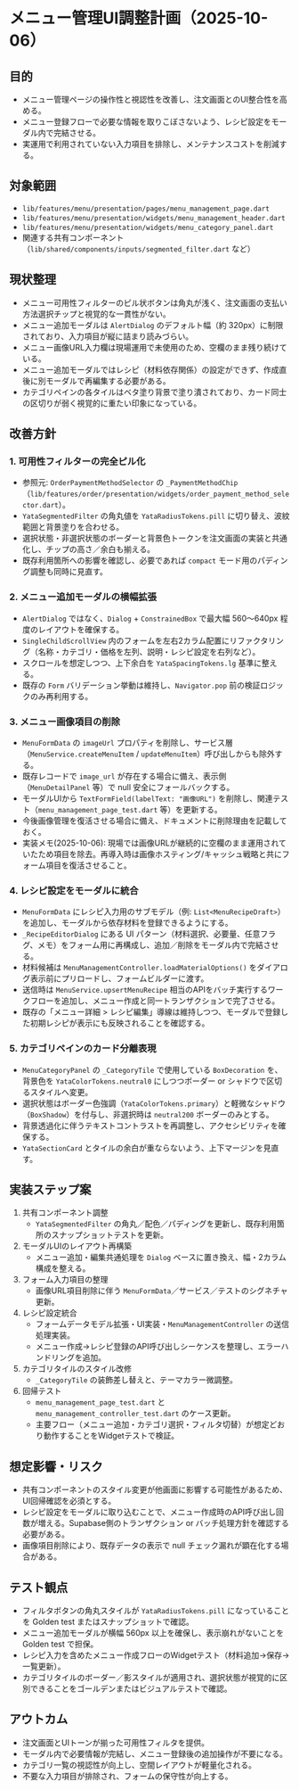 # メニュー管理UI調整計画（2025-10-06）

## 目的
- メニュー管理ページの操作性と視認性を改善し、注文画面とのUI整合性を高める。
- メニュー登録フローで必要な情報を取りこぼさないよう、レシピ設定をモーダル内で完結させる。
- 実運用で利用されていない入力項目を排除し、メンテナンスコストを削減する。

## 対象範囲
- `lib/features/menu/presentation/pages/menu_management_page.dart`
- `lib/features/menu/presentation/widgets/menu_management_header.dart`
- `lib/features/menu/presentation/widgets/menu_category_panel.dart`
- 関連する共有コンポーネント（`lib/shared/components/inputs/segmented_filter.dart` など）

## 現状整理
- メニュー可用性フィルターのピル状ボタンは角丸が浅く、注文画面の支払い方法選択チップと視覚的な一貫性がない。
- メニュー追加モーダルは `AlertDialog` のデフォルト幅（約 320px）に制限されており、入力項目が縦に詰まり読みづらい。
- メニュー画像URL入力欄は現場運用で未使用のため、空欄のまま残り続けている。
- メニュー追加モーダルではレシピ（材料依存関係）の設定ができず、作成直後に別モーダルで再編集する必要がある。
- カテゴリペインの各タイルはベタ塗り背景で塗り潰されており、カード同士の区切りが弱く視覚的に重たい印象になっている。

## 改善方針

### 1. 可用性フィルターの完全ピル化
- 参照元: `OrderPaymentMethodSelector` の `_PaymentMethodChip`（`lib/features/order/presentation/widgets/order_payment_method_selector.dart`）。
- `YataSegmentedFilter` の角丸値を `YataRadiusTokens.pill` に切り替え、波紋範囲と背景塗りを合わせる。
- 選択状態・非選択状態のボーダーと背景色トークンを注文画面の実装と共通化し、チップの高さ／余白も揃える。
- 既存利用箇所への影響を確認し、必要であれば `compact` モード用のパディング調整も同時に見直す。

### 2. メニュー追加モーダルの横幅拡張
- `AlertDialog` ではなく、`Dialog` + `ConstrainedBox` で最大幅 560〜640px 程度のレイアウトを確保する。
- `SingleChildScrollView` 内のフォームを左右2カラム配置にリファクタリング（名称・カテゴリ・価格を左列、説明・レシピ設定を右列など）。
- スクロールを想定しつつ、上下余白を `YataSpacingTokens.lg` 基準に整える。
- 既存の `Form` バリデーション挙動は維持し、`Navigator.pop` 前の検証ロジックのみ再利用する。

### 3. メニュー画像項目の削除
- `MenuFormData` の `imageUrl` プロパティを削除し、サービス層（`MenuService.createMenuItem` / `updateMenuItem`）呼び出しからも除外する。
- 既存レコードで `image_url` が存在する場合に備え、表示側（`MenuDetailPanel` 等）で null 安全にフォールバックする。
- モーダルUIから `TextFormField(labelText: "画像URL")` を削除し、関連テスト（`menu_management_page_test.dart` 等）を更新する。
- 今後画像管理を復活させる場合に備え、ドキュメントに削除理由を記載しておく。
- 実装メモ(2025-10-06): 現場では画像URLが継続的に空欄のまま運用されていたため項目を除去。再導入時は画像ホスティング/キャッシュ戦略と共にフォーム項目を復活させること。

### 4. レシピ設定をモーダルに統合
- `MenuFormData` にレシピ入力用のサブモデル（例: `List<MenuRecipeDraft>`）を追加し、モーダルから依存材料を登録できるようにする。
- `_RecipeEditorDialog` にある UI パターン（材料選択、必要量、任意フラグ、メモ）をフォーム用に再構成し、追加／削除をモーダル内で完結させる。
- 材料候補は `MenuManagementController.loadMaterialOptions()` をダイアログ表示前にプリロードし、フォームビルダーに渡す。
- 送信時は `MenuService.upsertMenuRecipe` 相当のAPIをバッチ実行するワークフローを追加し、メニュー作成と同一トランザクションで完了させる。
- 既存の「メニュー詳細 > レシピ編集」導線は維持しつつ、モーダルで登録した初期レシピが表示にも反映されることを確認する。

### 5. カテゴリペインのカード分離表現
- `MenuCategoryPanel` の `_CategoryTile` で使用している `BoxDecoration` を、背景色を `YataColorTokens.neutral0` にしつつボーダー or シャドウで区切るスタイルへ変更。
- 選択状態はボーダー色強調（`YataColorTokens.primary`）と軽微なシャドウ（`BoxShadow`）を付与し、非選択時は `neutral200` ボーダーのみとする。
- 背景透過化に伴うテキストコントラストを再調整し、アクセシビリティを確保する。
- `YataSectionCard` とタイルの余白が重ならないよう、上下マージンを見直す。

## 実装ステップ案
1. 共有コンポーネント調整
   - `YataSegmentedFilter` の角丸／配色／パディングを更新し、既存利用箇所のスナップショットテストを更新。
2. モーダルUIのレイアウト再構築
   - メニュー追加・編集共通処理を `Dialog` ベースに置き換え、幅・2カラム構成を整える。
3. フォーム入力項目の整理
   - 画像URL項目削除に伴う `MenuFormData`／サービス／テストのシグネチャ更新。
4. レシピ設定統合
   - フォームデータモデル拡張・UI実装・`MenuManagementController` の送信処理実装。
   - メニュー作成→レシピ登録のAPI呼び出しシーケンスを整理し、エラーハンドリングを追加。
5. カテゴリタイルのスタイル改修
   - `_CategoryTile` の装飾差し替えと、テーマカラー微調整。
6. 回帰テスト
   - `menu_management_page_test.dart` と `menu_management_controller_test.dart` のケース更新。
   - 主要フロー（メニュー追加・カテゴリ選択・フィルタ切替）が想定どおり動作することをWidgetテストで検証。

## 想定影響・リスク
- 共有コンポーネントのスタイル変更が他画面に影響する可能性があるため、UI回帰確認を必須とする。
- レシピ設定をモーダルに取り込むことで、メニュー作成時のAPI呼び出し回数が増える。Supabase側のトランザクション or バッチ処理方針を確認する必要がある。
- 画像項目削除により、既存データの表示で null チェック漏れが顕在化する場合がある。

## テスト観点
- フィルタボタンの角丸スタイルが `YataRadiusTokens.pill` になっていることを Golden test またはスナップショットで確認。
- メニュー追加モーダルが横幅 560px 以上を確保し、表示崩れがないことを Golden test で担保。
- レシピ入力を含めたメニュー作成フローのWidgetテスト（材料追加→保存→一覧更新）。
- カテゴリタイルのボーダー／影スタイルが適用され、選択状態が視覚的に区別できることをゴールデンまたはビジュアルテストで確認。

## アウトカム
- 注文画面とUIトーンが揃った可用性フィルタを提供。
- モーダル内で必要情報が完結し、メニュー登録後の追加操作が不要になる。
- カテゴリ一覧の視認性が向上し、空間レイアウトが軽量化される。
- 不要な入力項目が排除され、フォームの保守性が向上する。
